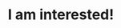 ---
widget: contact
headless: true  # This file represents a page section.
weight: 40
title: I am interested!
subtitle: 
content:
  # Automatically link email and phone or display as text?
  autolink: true
  # Email form provider
  form:
    provider: netlify
    netlify:
      # Enable CAPTCHA challenge to reduce spam?
      captcha: true
---